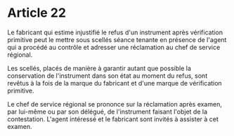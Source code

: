 # Article 22

Le fabricant qui estime injustifié le refus d'un instrument après vérification primitive peut le mettre sous scellés séance tenante en présence de l'agent qui a procédé au contrôle et adresser une réclamation au chef de service régional.

Les scellés, placés de manière à garantir autant que possible la conservation de l'instrument dans son état au moment du refus, sont revêtus à la fois de la marque du fabricant et d'une marque de vérification primitive.

Le chef de service régional se prononce sur la réclamation après examen, par lui-même ou par son délégué, de l'instrument faisant l'objet de la contestation. L'agent intéressé et le fabricant sont invités à assister à cet examen.
